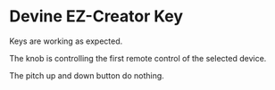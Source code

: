 # Devine EZ-Creator Key

Keys are working as expected.

The knob is controlling the first remote control of the selected device.

The pitch up and down button do nothing.
